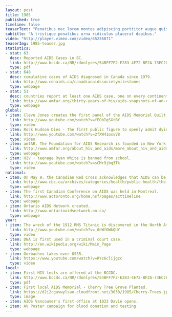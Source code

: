 ```yaml
---
layout: post
title: 1985
published: true
timeline: false
teaserText: "Penatibus nec lorem montes adipiscing porttitor augue quis pulvinar velit et? Penatibus nec lorem montes adipiscing porttitor augue quis pulvinar velit et?"
subtitle: "A tristique penatibus urna ridiculus placerat dapibus."
video: "http://player.vimeo.com/video/65236871"
teaserImg: 1985-teaser.jpg
statistics:
- stat: 63
  desc: Reported AIDS Cases in BC. 
  link: http://www.bccdc.ca/NR/rdonlyres/54BFF7F2-E283-4E72-BF2A-73EC2813F0D1/0/HIV_Annual_Report_2011_20111011.pdf
  type: pdf
- stat: 648
  desc: cumulative cases of AIDS diagnosed in Canada since 1979.
  link: http://www.cdnaids.ca/canadianaidssocietymilestones
  type: webpage
- stat: 51
  desc: countries report at least one AIDS case, one on every continent except Antarctica. 
  link: http://www.amfar.org/thirty-years-of-hiv/aids-snapshots-of-an-epidemic/#sthash.yW0pKqJu.dpuf
  type: webpage
global:
- item: Cleve Jones creates the first panel of the AIDS Memorial Quilt. 
  link: http://www.youtube.com/watch?v=fEObIgSXtBY
  type: video
- item: Rock Hudson Dies - The first public figure to openly admit dying of AIDS. 
  link: http://www.youtube.com/watch?v=2fXW41oxvV8
  type: video
- item: amfAR, The Foundation for AIDS Research is founded in New York.  
  link: http://www.amfar.org/about_hiv_and_aids/more_about_hiv_and_aids/thirty_years_of_hivaids__snapshots_of_an_epidemic/
  type: webpage
- item: HIV + teenage Ryan White is banned from school. 
  link: http://www.youtube.com/watch?v=sCMr9jbq3Tk
  type: video
national:
- item: On May 9, the Canadian Red Cross acknowledges that AIDS can be found in blood. On Nov. 4, they begin testing the blood supply. 
  link: http://www.cbc.ca/archives/categories/health/public-health/the-krever-report-canadas-tainted-blood-disaster/canadian-red-cross-begins-testing-blood-donations-for-hiv.html
  type: webpage
- item: The first Canadian Conference on AIDS was held in Montreal. 
  link: http://www.actoronto.org/home.nsf/pages/acttimeline 
  type: webpage
- item: Ontario AIDS Network created.
  link: http://www.ontarioaidsnetwork.on.ca/
  type: webpage
year:
- item: The wreck of the 1912 RMS Titanic is discovered in the North Atlantic.
  link: http://www.youtube.com/watch?v=_0nWfOWkQUY 
  type: video
- item: DNA is first used in a criminal court case.
  link: http://en.wikipedia.org/wiki/Main_Page
  type: webpage
- item: Gorbachev takes over USSR.
  link: https://www.youtube.com/watch?v=RYz6clijgzc
  type: video
local:
- item: First HIV tests are offered at the BCCDC.
  link: http://www.bccdc.ca/NR/rdonlyres/54BFF7F2-E283-4E72-BF2A-73EC2813F0D1/0/HIV_Annual_Report_2011_20111011.pdf
  type: pdf
- item: First local AIDS Memorial - Cherry Tree Grove Planted.
  link: https://d2i2cguvwylsao.cloudfront.net/3030/1985/Cherry-Trees.jpg
  type: image 
- item: AIDS Vancouver's first office at 1033 Davie opens.
- item: AV Poster campaign for blood donation and testing
---
```


